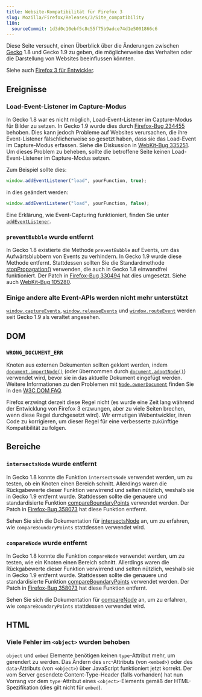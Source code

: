 ```yaml
---
title: Website-Kompatibilität für Firefox 3
slug: Mozilla/Firefox/Releases/3/Site_compatibility
l10n:
  sourceCommit: 1d3d0c10ebf5c8c55f75b9adce74d1e5001866c6
---
```


Diese Seite versucht, einen Überblick über die Änderungen zwischen [Gecko](/en-US/Gecko) 1.8 und Gecko 1.9 zu geben, die möglicherweise das Verhalten oder die Darstellung von Websites beeinflussen könnten.

Siehe auch [Firefox 3 für Entwickler](/en-US/Firefox_3_for_developers).

## Ereignisse

### Load-Event-Listener im Capture-Modus

In Gecko 1.8 war es nicht möglich, Load-Event-Listener im Capture-Modus für Bilder zu setzen. In Gecko 1.9 wurde dies durch [Firefox-Bug 234455](https://bugzil.la/234455) behoben. Dies kann jedoch Probleme auf Websites verursachen, die ihre Event-Listener fälschlicherweise so gesetzt haben, dass sie das Load-Event im Capture-Modus erfassen. Siehe die Diskussion in [WebKit-Bug 335251](https://bugzil.la/335251). Um dieses Problem zu beheben, sollte die betroffene Seite keinen Load-Event-Listener im Capture-Modus setzen.

Zum Beispiel sollte dies:

```js
window.addEventListener("load", yourFunction, true);
```

in dies geändert werden:

```js
window.addEventListener("load", yourFunction, false);
```

Eine Erklärung, wie Event-Capturing funktioniert, finden Sie unter [`addEventListener`](/de/docs/Web/API/EventTarget/addEventListener).

### `preventBubble` wurde entfernt

In Gecko 1.8 existierte die Methode `preventBubble` auf Events, um das Aufwärtsblubbern von Events zu verhindern. In Gecko 1.9 wurde diese Methode entfernt. Stattdessen sollten Sie die Standardmethode [stopPropagation()](/de/docs/Web/API/Event/stopPropagation) verwenden, die auch in Gecko 1.8 einwandfrei funktioniert. Der Patch in [Firefox-Bug 330494](https://bugzil.la/330494) hat dies umgesetzt. Siehe auch [WebKit-Bug 105280](https://bugzil.la/105280).

### Einige andere alte Event-APIs werden nicht mehr unterstützt

[`window.captureEvents`](/de/docs/Web/API/Window/captureEvents), [`window.releaseEvents`](/de/docs/Web/API/Window/releaseEvents) und [`window.routeEvent`](/de/docs/Web/API/Window/routeEvent) werden seit Gecko 1.9 als veraltet angesehen.

## DOM

### `WRONG_DOCUMENT_ERR`

Knoten aus externen Dokumenten sollten geklont werden, indem [`document.importNode()`](/de/docs/Web/API/Document/importNode) (oder übernommen durch [`document.adoptNode()`](/de/docs/Web/API/Document/adoptNode)) verwendet wird, bevor sie in das aktuelle Dokument eingefügt werden. Weitere Informationen zu den Problemen mit [`Node.ownerDocument`](/de/docs/Web/API/Node/ownerDocument) finden Sie in den [W3C DOM FAQ](https://www.w3.org/DOM/faq.html#ownerdoc).

Firefox erzwingt derzeit diese Regel nicht (es wurde eine Zeit lang während der Entwicklung von Firefox 3 erzwungen, aber zu viele Seiten brechen, wenn diese Regel durchgesetzt wird). Wir ermutigen Webentwickler, ihren Code zu korrigieren, um dieser Regel für eine verbesserte zukünftige Kompatibilität zu folgen.

## Bereiche

### `intersectsNode` wurde entfernt

In Gecko 1.8 konnte die Funktion `intersectsNode` verwendet werden, um zu testen, ob ein Knoten einen Bereich schnitt. Allerdings waren die Rückgabewerte dieser Funktion verwirrend und selten nützlich, weshalb sie in Gecko 1.9 entfernt wurde. Stattdessen sollte die genauere und standardisierte Funktion [compareBoundaryPoints](/de/docs/Web/API/Range/compareBoundaryPoints) verwendet werden. Der Patch in [Firefox-Bug 358073](https://bugzil.la/358073) hat diese Funktion entfernt.

Sehen Sie sich die Dokumentation für [intersectsNode](/de/docs/Web/API/Range/intersectsNode) an, um zu erfahren, wie `compareBoundaryPoints` stattdessen verwendet wird.

### `compareNode` wurde entfernt

In Gecko 1.8 konnte die Funktion `compareNode` verwendet werden, um zu testen, wie ein Knoten einen Bereich schnitt. Allerdings waren die Rückgabewerte dieser Funktion verwirrend und selten nützlich, weshalb sie in Gecko 1.9 entfernt wurde. Stattdessen sollte die genauere und standardisierte Funktion [compareBoundaryPoints](/de/docs/Web/API/Range/compareBoundaryPoints) verwendet werden. Der Patch in [Firefox-Bug 358073](https://bugzil.la/358073) hat diese Funktion entfernt.

Sehen Sie sich die Dokumentation für [compareNode](/de/docs/Web/API/Range/compareNode) an, um zu erfahren, wie `compareBoundaryPoints` stattdessen verwendet wird.

## HTML

### Viele Fehler im `<object>` wurden behoben

`object` und `embed` Elemente benötigen keinen `type`-Attribut mehr, um gerendert zu werden. Das Ändern des `src`-Attributs (von `<embed>`) oder des `data`-Attributs (von `<object>`) über JavaScript funktioniert jetzt korrekt. Der vom Server gesendete Content-Type-Header (falls vorhanden) hat nun Vorrang vor dem `type`-Attribut eines `<object>`-Elements gemäß der HTML-Spezifikation (dies gilt nicht für `embed`).
